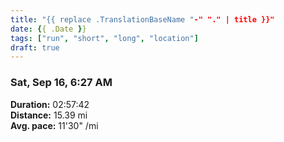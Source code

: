 ```yaml
---
title: "{{ replace .TranslationBaseName "-" "." | title }}"
date: {{ .Date }}
tags: ["run", "short", "long", "location"]
draft: true
---
```


### Sat, Sep 16, 6:27 AM

**Duration:** 02:57:42  
**Distance:** 15.39 mi  
**Avg. pace:** 11'30" /mi